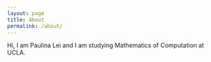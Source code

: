 ```yaml
---
layout: page
title: About
permalink: /about/
---
```


Hi, I am Paulina Lei and I am studying Mathematics of Computation at UCLA.